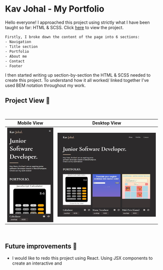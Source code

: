 # Kav Johal - My Portfolio

Hello everyone! I approached this project using strictly what I have been taught so far: HTML & SCSS. Click [here](https://kav97.github.io/Kavandeep-Portfolio/) to view the project. 

    Firstly, I broke down the content of the page into 6 sections:
    - Navigation
    - Title section
    - Portfolio
    - About me
    - Contact
    - Footer

I then started writing up section-by-section the HTML & SCSS needed to create this project. To understand how it all worked/ linked together I've used BEM notation throughout my work.
<br/>

## Project View 📱

</br>

| Mobile View | Desktop View |
|:---:|:---:|
|![](images/webpage-screenshot.jpg)| ![](images/webpage-desktop-screenshot.jpg)|

</br>

## Future improvements 🌟
- I would like to redo this project using React. Using JSX components to create an interactive and 
